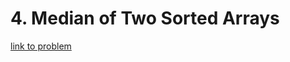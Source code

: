 # 4. Median of Two Sorted Arrays

[link to problem](https://leetcode.com/problems/median-of-two-sorted-arrays/)
